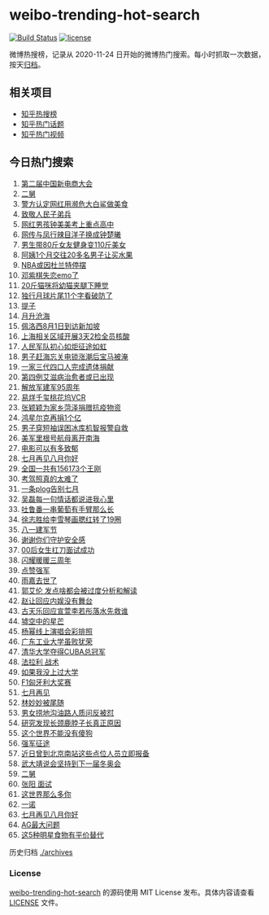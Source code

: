 # weibo-trending-hot-search

[![Build Status](https://github.com/justjavac/weibo-trending-hot-search/workflows/ci/badge.svg?branch=master)](https://github.com/justjavac/weibo-trending-hot-search/actions)
[![license](https://img.shields.io/github/license/justjavac/weibo-trending-hot-search)](https://github.com/justjavac/weibo-trending-hot-search/blob/master/LICENSE)

微博热搜榜，记录从 2020-11-24 日开始的微博热门搜索。每小时抓取一次数据，按天[归档](./archives)。

## 相关项目

- [知乎热搜榜](https://github.com/justjavac/zhihu-trending-top-search)
- [知乎热门话题](https://github.com/justjavac/zhihu-trending-hot-questions)
- [知乎热门视频](https://github.com/justjavac/zhihu-trending-hot-video)

## 今日热门搜索

<!-- BEGIN -->
<!-- 最后更新时间 Mon Aug 01 2022 04:17:36 GMT+0800 (China Standard Time) -->

1. [第二届中国新电商大会](https://s.weibo.com//weibo?q=%23%E7%AC%AC%E4%BA%8C%E5%B1%8A%E4%B8%AD%E5%9B%BD%E6%96%B0%E7%94%B5%E5%95%86%E5%A4%A7%E4%BC%9A%23&Refer=new_time)
1. [二舅](https://s.weibo.com//weibo?q=%23%E4%BA%8C%E8%88%85%23&Refer=top)
1. [警方认定网红用濒危大白鲨做美食](https://s.weibo.com//weibo?q=%23%E8%AD%A6%E6%96%B9%E8%AE%A4%E5%AE%9A%E7%BD%91%E7%BA%A2%E7%94%A8%E6%BF%92%E5%8D%B1%E5%A4%A7%E7%99%BD%E9%B2%A8%E5%81%9A%E7%BE%8E%E9%A3%9F%23&Refer=top)
1. [致敬人民子弟兵](https://s.weibo.com//weibo?q=%23%E8%87%B4%E6%95%AC%E4%BA%BA%E6%B0%91%E5%AD%90%E5%BC%9F%E5%85%B5%23&Refer=top)
1. [网红男孩钟美美考上重点高中](https://s.weibo.com//weibo?q=%23%E7%BD%91%E7%BA%A2%E7%94%B7%E5%AD%A9%E9%92%9F%E7%BE%8E%E7%BE%8E%E8%80%83%E4%B8%8A%E9%87%8D%E7%82%B9%E9%AB%98%E4%B8%AD%23&Refer=top)
1. [网传与凤行辣目洋子换成钟楚曦](https://s.weibo.com//weibo?q=%23%E7%BD%91%E4%BC%A0%E4%B8%8E%E5%87%A4%E8%A1%8C%E8%BE%A3%E7%9B%AE%E6%B4%8B%E5%AD%90%E6%8D%A2%E6%88%90%E9%92%9F%E6%A5%9A%E6%9B%A6%23&Refer=top)
1. [男生带80斤女友健身变110斤美女](https://s.weibo.com//weibo?q=%23%E7%94%B7%E7%94%9F%E5%B8%A680%E6%96%A4%E5%A5%B3%E5%8F%8B%E5%81%A5%E8%BA%AB%E5%8F%98110%E6%96%A4%E7%BE%8E%E5%A5%B3%23&Refer=top)
1. [阿姨1个月交往20多名男子让买水果](https://s.weibo.com//weibo?q=%23%E9%98%BF%E5%A7%A81%E4%B8%AA%E6%9C%88%E4%BA%A4%E5%BE%8020%E5%A4%9A%E5%90%8D%E7%94%B7%E5%AD%90%E8%AE%A9%E4%B9%B0%E6%B0%B4%E6%9E%9C%23&Refer=top)
1. [NBA或因杜兰特停摆](https://s.weibo.com//weibo?q=%23NBA%E6%88%96%E5%9B%A0%E6%9D%9C%E5%85%B0%E7%89%B9%E5%81%9C%E6%91%86%23&Refer=top)
1. [邓紫棋失恋emo了](https://s.weibo.com//weibo?q=%23%E9%82%93%E7%B4%AB%E6%A3%8B%E5%A4%B1%E6%81%8Bemo%E4%BA%86%23&Refer=top)
1. [20斤猫咪将幼猫夹腿下睡觉](https://s.weibo.com//weibo?q=%2320%E6%96%A4%E7%8C%AB%E5%92%AA%E5%B0%86%E5%B9%BC%E7%8C%AB%E5%A4%B9%E8%85%BF%E4%B8%8B%E7%9D%A1%E8%A7%89%23&Refer=top)
1. [独行月球片尾11个字看破防了](https://s.weibo.com//weibo?q=%23%E7%8B%AC%E8%A1%8C%E6%9C%88%E7%90%83%E7%89%87%E5%B0%BE11%E4%B8%AA%E5%AD%97%E7%9C%8B%E7%A0%B4%E9%98%B2%E4%BA%86%23&Refer=top)
1. [提子](https://s.weibo.com//weibo?q=%E6%8F%90%E5%AD%90&Refer=top)
1. [月升沧海](https://s.weibo.com//weibo?q=%23%E6%9C%88%E5%8D%87%E6%B2%A7%E6%B5%B7%23&Refer=top)
1. [佩洛西8月1日到访新加坡](https://s.weibo.com//weibo?q=%23%E4%BD%A9%E6%B4%9B%E8%A5%BF8%E6%9C%881%E6%97%A5%E5%88%B0%E8%AE%BF%E6%96%B0%E5%8A%A0%E5%9D%A1%23&Refer=top)
1. [上海相关区域开展3天2检全员核酸](https://s.weibo.com//weibo?q=%23%E4%B8%8A%E6%B5%B7%E7%9B%B8%E5%85%B3%E5%8C%BA%E5%9F%9F%E5%BC%80%E5%B1%953%E5%A4%A92%E6%A3%80%E5%85%A8%E5%91%98%E6%A0%B8%E9%85%B8%23&Refer=top)
1. [人民军队初心如炬征途如虹](https://s.weibo.com//weibo?q=%23%E4%BA%BA%E6%B0%91%E5%86%9B%E9%98%9F%E5%88%9D%E5%BF%83%E5%A6%82%E7%82%AC%E5%BE%81%E9%80%94%E5%A6%82%E8%99%B9%23&Refer=top)
1. [男子赶海忘关电锁涨潮后宝马被淹](https://s.weibo.com//weibo?q=%23%E7%94%B7%E5%AD%90%E8%B5%B6%E6%B5%B7%E5%BF%98%E5%85%B3%E7%94%B5%E9%94%81%E6%B6%A8%E6%BD%AE%E5%90%8E%E5%AE%9D%E9%A9%AC%E8%A2%AB%E6%B7%B9%23&Refer=top)
1. [一家三代四口人完成遗体捐献](https://s.weibo.com//weibo?q=%23%E4%B8%80%E5%AE%B6%E4%B8%89%E4%BB%A3%E5%9B%9B%E5%8F%A3%E4%BA%BA%E5%AE%8C%E6%88%90%E9%81%97%E4%BD%93%E6%8D%90%E7%8C%AE%23&Refer=top)
1. [第四例艾滋病治愈者或已出现](https://s.weibo.com//weibo?q=%23%E7%AC%AC%E5%9B%9B%E4%BE%8B%E8%89%BE%E6%BB%8B%E7%97%85%E6%B2%BB%E6%84%88%E8%80%85%E6%88%96%E5%B7%B2%E5%87%BA%E7%8E%B0%23&Refer=top)
1. [解放军建军95周年](https://s.weibo.com//weibo?q=%23%E8%A7%A3%E6%94%BE%E5%86%9B%E5%BB%BA%E5%86%9B95%E5%91%A8%E5%B9%B4%23&Refer=top)
1. [易烊千玺桃花坞VCR](https://s.weibo.com//weibo?q=%23%E6%98%93%E7%83%8A%E5%8D%83%E7%8E%BA%E6%A1%83%E8%8A%B1%E5%9D%9EVCR%23&Refer=top)
1. [张颖颖为家乡菏泽捐赠抗疫物资](https://s.weibo.com//weibo?q=%23%E5%BC%A0%E9%A2%96%E9%A2%96%E4%B8%BA%E5%AE%B6%E4%B9%A1%E8%8F%8F%E6%B3%BD%E6%8D%90%E8%B5%A0%E6%8A%97%E7%96%AB%E7%89%A9%E8%B5%84%23&Refer=top)
1. [鸿星尔克再捐1个亿](https://s.weibo.com//weibo?q=%23%E9%B8%BF%E6%98%9F%E5%B0%94%E5%85%8B%E5%86%8D%E6%8D%901%E4%B8%AA%E4%BA%BF%23&Refer=top)
1. [男子穿短袖误困冰库机智报警自救](https://s.weibo.com//weibo?q=%23%E7%94%B7%E5%AD%90%E7%A9%BF%E7%9F%AD%E8%A2%96%E8%AF%AF%E5%9B%B0%E5%86%B0%E5%BA%93%E6%9C%BA%E6%99%BA%E6%8A%A5%E8%AD%A6%E8%87%AA%E6%95%91%23&Refer=top)
1. [美军里根号航母离开南海](https://s.weibo.com//weibo?q=%23%E7%BE%8E%E5%86%9B%E9%87%8C%E6%A0%B9%E5%8F%B7%E8%88%AA%E6%AF%8D%E7%A6%BB%E5%BC%80%E5%8D%97%E6%B5%B7%23&Refer=top)
1. [电影可以有多致郁](https://s.weibo.com//weibo?q=%23%E7%94%B5%E5%BD%B1%E5%8F%AF%E4%BB%A5%E6%9C%89%E5%A4%9A%E8%87%B4%E9%83%81%23&Refer=top)
1. [七月再见八月你好](https://s.weibo.com//weibo?q=%23%E4%B8%83%E6%9C%88%E5%86%8D%E8%A7%81%E5%85%AB%E6%9C%88%E4%BD%A0%E5%A5%BD%23&Refer=top)
1. [全国一共有156173个王刚](https://s.weibo.com//weibo?q=%23%E5%85%A8%E5%9B%BD%E4%B8%80%E5%85%B1%E6%9C%89156173%E4%B8%AA%E7%8E%8B%E5%88%9A%23&Refer=top)
1. [考驾照真的太难了](https://s.weibo.com//weibo?q=%23%E8%80%83%E9%A9%BE%E7%85%A7%E7%9C%9F%E7%9A%84%E5%A4%AA%E9%9A%BE%E4%BA%86%23&Refer=top)
1. [一条plog告别七月](https://s.weibo.com//weibo?q=%23%E4%B8%80%E6%9D%A1plog%E5%91%8A%E5%88%AB%E4%B8%83%E6%9C%88%23&Refer=top)
1. [吴磊每一句情话都说进我心里](https://s.weibo.com//weibo?q=%23%E5%90%B4%E7%A3%8A%E6%AF%8F%E4%B8%80%E5%8F%A5%E6%83%85%E8%AF%9D%E9%83%BD%E8%AF%B4%E8%BF%9B%E6%88%91%E5%BF%83%E9%87%8C%23&Refer=top)
1. [吐鲁番一串葡萄有手臂那么长](https://s.weibo.com//weibo?q=%23%E5%90%90%E9%B2%81%E7%95%AA%E4%B8%80%E4%B8%B2%E8%91%A1%E8%90%84%E6%9C%89%E6%89%8B%E8%87%82%E9%82%A3%E4%B9%88%E9%95%BF%23&Refer=top)
1. [徐志胜给李雪琴画腮红转了19圈](https://s.weibo.com//weibo?q=%23%E5%BE%90%E5%BF%97%E8%83%9C%E7%BB%99%E6%9D%8E%E9%9B%AA%E7%90%B4%E7%94%BB%E8%85%AE%E7%BA%A2%E8%BD%AC%E4%BA%8619%E5%9C%88%23&Refer=top)
1. [八一建军节](https://s.weibo.com//weibo?q=%23%E5%85%AB%E4%B8%80%E5%BB%BA%E5%86%9B%E8%8A%82%23&Refer=top)
1. [谢谢你们守护安全感](https://s.weibo.com//weibo?q=%23%E8%B0%A2%E8%B0%A2%E4%BD%A0%E4%BB%AC%E5%AE%88%E6%8A%A4%E5%AE%89%E5%85%A8%E6%84%9F%23&Refer=top)
1. [00后女生扛刀面试成功](https://s.weibo.com//weibo?q=%2300%E5%90%8E%E5%A5%B3%E7%94%9F%E6%89%9B%E5%88%80%E9%9D%A2%E8%AF%95%E6%88%90%E5%8A%9F%23&Refer=top)
1. [闪耀暖暖三周年](https://s.weibo.com//weibo?q=%E9%97%AA%E8%80%80%E6%9A%96%E6%9A%96%E4%B8%89%E5%91%A8%E5%B9%B4&Refer=top)
1. [点赞强军](https://s.weibo.com//weibo?q=%23%E7%82%B9%E8%B5%9E%E5%BC%BA%E5%86%9B%23&Refer=top)
1. [雨嘉去世了](https://s.weibo.com//weibo?q=%23%E9%9B%A8%E5%98%89%E5%8E%BB%E4%B8%96%E4%BA%86%23&Refer=top)
1. [郭艾伦 发点啥都会被过度分析和解读](https://s.weibo.com//weibo?q=%E9%83%AD%E8%89%BE%E4%BC%A6%20%E5%8F%91%E7%82%B9%E5%95%A5%E9%83%BD%E4%BC%9A%E8%A2%AB%E8%BF%87%E5%BA%A6%E5%88%86%E6%9E%90%E5%92%8C%E8%A7%A3%E8%AF%BB&Refer=top)
1. [赵让回应内娱没有舞台](https://s.weibo.com//weibo?q=%23%E8%B5%B5%E8%AE%A9%E5%9B%9E%E5%BA%94%E5%86%85%E5%A8%B1%E6%B2%A1%E6%9C%89%E8%88%9E%E5%8F%B0%23&Refer=top)
1. [古天乐回应宣萱李若彤落水先救谁](https://s.weibo.com//weibo?q=%23%E5%8F%A4%E5%A4%A9%E4%B9%90%E5%9B%9E%E5%BA%94%E5%AE%A3%E8%90%B1%E6%9D%8E%E8%8B%A5%E5%BD%A4%E8%90%BD%E6%B0%B4%E5%85%88%E6%95%91%E8%B0%81%23&Refer=top)
1. [墟空中的星芒](https://s.weibo.com//weibo?q=%E5%A2%9F%E7%A9%BA%E4%B8%AD%E7%9A%84%E6%98%9F%E8%8A%92&Refer=top)
1. [杨幂线上演唱会彩排照](https://s.weibo.com//weibo?q=%23%E6%9D%A8%E5%B9%82%E7%BA%BF%E4%B8%8A%E6%BC%94%E5%94%B1%E4%BC%9A%E5%BD%A9%E6%8E%92%E7%85%A7%23&Refer=top)
1. [广东工业大学虽败犹荣](https://s.weibo.com//weibo?q=%23%E5%B9%BF%E4%B8%9C%E5%B7%A5%E4%B8%9A%E5%A4%A7%E5%AD%A6%E8%99%BD%E8%B4%A5%E7%8A%B9%E8%8D%A3%23&Refer=top)
1. [清华大学夺得CUBA总冠军](https://s.weibo.com//weibo?q=%23%E6%B8%85%E5%8D%8E%E5%A4%A7%E5%AD%A6%E5%A4%BA%E5%BE%97CUBA%E6%80%BB%E5%86%A0%E5%86%9B%23&Refer=top)
1. [法拉利 战术](https://s.weibo.com//weibo?q=%E6%B3%95%E6%8B%89%E5%88%A9%20%E6%88%98%E6%9C%AF&Refer=top)
1. [如果我没上过大学](https://s.weibo.com//weibo?q=%23%E5%A6%82%E6%9E%9C%E6%88%91%E6%B2%A1%E4%B8%8A%E8%BF%87%E5%A4%A7%E5%AD%A6%23&Refer=top)
1. [F1匈牙利大奖赛](https://s.weibo.com//weibo?q=F1%E5%8C%88%E7%89%99%E5%88%A9%E5%A4%A7%E5%A5%96%E8%B5%9B&Refer=top)
1. [七月再见](https://s.weibo.com//weibo?q=%23%E4%B8%83%E6%9C%88%E5%86%8D%E8%A7%81%23&Refer=top)
1. [林妙妙被尾随](https://s.weibo.com//weibo?q=%23%E6%9E%97%E5%A6%99%E5%A6%99%E8%A2%AB%E5%B0%BE%E9%9A%8F%23&Refer=top)
1. [男女捞地沟油路人质问反被怼](https://s.weibo.com//weibo?q=%23%E7%94%B7%E5%A5%B3%E6%8D%9E%E5%9C%B0%E6%B2%9F%E6%B2%B9%E8%B7%AF%E4%BA%BA%E8%B4%A8%E9%97%AE%E5%8F%8D%E8%A2%AB%E6%80%BC%23&Refer=top)
1. [研究发现长颈鹿脖子长真正原因](https://s.weibo.com//weibo?q=%23%E7%A0%94%E7%A9%B6%E5%8F%91%E7%8E%B0%E9%95%BF%E9%A2%88%E9%B9%BF%E8%84%96%E5%AD%90%E9%95%BF%E7%9C%9F%E6%AD%A3%E5%8E%9F%E5%9B%A0%23&Refer=top)
1. [这个世界不能没有傻狗](https://s.weibo.com//weibo?q=%23%E8%BF%99%E4%B8%AA%E4%B8%96%E7%95%8C%E4%B8%8D%E8%83%BD%E6%B2%A1%E6%9C%89%E5%82%BB%E7%8B%97%23&Refer=top)
1. [强军征途](https://s.weibo.com//weibo?q=%23%E5%BC%BA%E5%86%9B%E5%BE%81%E9%80%94%23&Refer=new_time)
1. [近日曾到北京南站这些点位人员立即报备](https://s.weibo.com//weibo?q=%23%E8%BF%91%E6%97%A5%E6%9B%BE%E5%88%B0%E5%8C%97%E4%BA%AC%E5%8D%97%E7%AB%99%E8%BF%99%E4%BA%9B%E7%82%B9%E4%BD%8D%E4%BA%BA%E5%91%98%E7%AB%8B%E5%8D%B3%E6%8A%A5%E5%A4%87%23&Refer=top)
1. [武大靖说会坚持到下一届冬奥会](https://s.weibo.com//weibo?q=%23%E6%AD%A6%E5%A4%A7%E9%9D%96%E8%AF%B4%E4%BC%9A%E5%9D%9A%E6%8C%81%E5%88%B0%E4%B8%8B%E4%B8%80%E5%B1%8A%E5%86%AC%E5%A5%A5%E4%BC%9A%23&Refer=top)
1. [二舅](https://s.weibo.com//weibo?q=%E4%BA%8C%E8%88%85&Refer=top)
1. [张阳 面试](https://s.weibo.com//weibo?q=%E5%BC%A0%E9%98%B3%20%E9%9D%A2%E8%AF%95&Refer=top)
1. [这世界那么多你](https://s.weibo.com//weibo?q=%23%E8%BF%99%E4%B8%96%E7%95%8C%E9%82%A3%E4%B9%88%E5%A4%9A%E4%BD%A0%23&Refer=top)
1. [一诺](https://s.weibo.com//weibo?q=%E4%B8%80%E8%AF%BA&Refer=top)
1. [七月再见八月你好](https://s.weibo.com//weibo?q=%E4%B8%83%E6%9C%88%E5%86%8D%E8%A7%81%E5%85%AB%E6%9C%88%E4%BD%A0%E5%A5%BD&Refer=top)
1. [AG最大问题](https://s.weibo.com//weibo?q=%23AG%E6%9C%80%E5%A4%A7%E9%97%AE%E9%A2%98%23&Refer=top)
1. [这5种明星食物有平价替代](https://s.weibo.com//weibo?q=%23%E8%BF%995%E7%A7%8D%E6%98%8E%E6%98%9F%E9%A3%9F%E7%89%A9%E6%9C%89%E5%B9%B3%E4%BB%B7%E6%9B%BF%E4%BB%A3%23&Refer=top)

<!-- END -->

历史归档 [./archives](./archives)

### License

[weibo-trending-hot-search](https://github.com/justjavac/weibo-trending-hot-search)
的源码使用 MIT License 发布。具体内容请查看 [LICENSE](./LICENSE) 文件。
